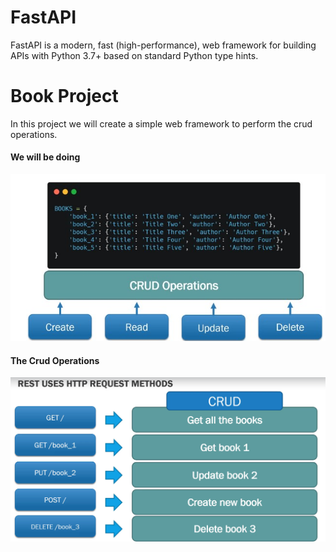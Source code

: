 # FastAPI
FastAPI is a modern, fast (high-performance), web framework for building APIs with Python 3.7+ based on standard Python type hints.
# Book Project
In this project we will create a simple web framework to perform the crud operations.
#### We will be doing 
![image](.\assests\1.jpg)
#### The Crud Operations
![image](.\assests\2.png)